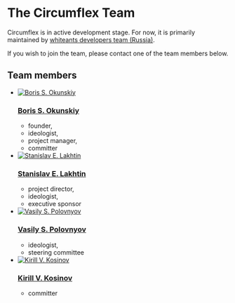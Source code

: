 The Circumflex Team
===================

Circumflex is in active development stage. For now, it is primarily maintained
by [whiteants developers team (Russia)][whiteants].

If you wish to join the team, please contact one of the team members below.

  [whiteants]: http://whiteants.net

## Team members

<ul class="team">
  <li>
    <a href="mailto:incarnate@whiteants.net">
      <img src="http://www.gravatar.com/avatar/9646564df6dbd498185ee71f24e6a33a.png"
           class="avatar"
           alt="Boris S. Okunskiy"/>
    </a>
    <h3><a href="mailto:incarnate@whiteants.net">Boris S. Okunskiy</a></h3>
    <ul class="roles">
      <li>founder,</li>
      <li>ideologist,</li>
      <li>project manager,</li>
      <li>committer</li>
    </ul>
  </li>
  <li>
    <a href="mailto:sl@whiteants.net">
      <img src="http://www.gravatar.com/avatar/e4e146ba3bd7808e9774899f6c708879"
           class="avatar"
           alt="Stanislav E. Lakhtin"/>
    </a>
    <h3><a href="mailto:sl@whiteants.net">Stanislav E. Lakhtin</a></h3>
    <ul class="roles">
      <li>project director,</li>
      <li>ideologist,</li>
      <li>executive sponsor</li>
    </ul>
  </li>
  <li>
    <a href="mailto:vazilla@gmail.com">
      <img src="http://www.gravatar.com/avatar/277212d5ad624fb5b0c6d23ca3841b06"
           class="avatar"
           alt="Vasily S. Polovnyov"/>
    </a>
    <h3><a href="mailto:vazilla@gmail.com">Vasily S. Polovnyov</a></h3>
    <ul class="roles">
      <li>ideologist,</li>
      <li>steering committee</li>
    </ul>
  </li>
  <li>
    <a href="mailto:kirill.kosinov@gmail.com">
      <img src="http://www.gravatar.com/avatar/a43103af774b6c4f598937a406e39a74"
           class="avatar"
           alt="Kirill V. Kosinov"/>
    </a>
    <h3><a href="mailto:kirill.kosinov@gmail.com">Kirill V. Kosinov</a></h3>
    <ul class="roles">
      <li>committer</li>
    </ul>
  </li>
</ul>
